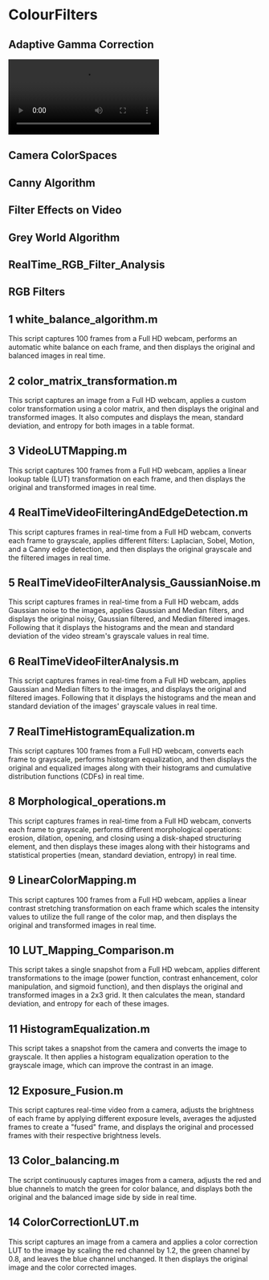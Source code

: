 # ColourFilters

## Adaptive Gamma Correction
![alttext](https://github.com/ayushkale1909/ColourFilters/blob/main/Adaptive%20Gamma%20Correction/Adaptive_Gamma_Correction.mp4)

## Camera ColorSpaces
 
## Canny Algorithm

## Filter Effects on Video

## Grey World Algorithm

## RealTime_RGB_Filter_Analysis

## RGB Filters 

## 1 white_balance_algorithm.m 

This script captures 100 frames from a Full HD webcam, performs an automatic white balance on each frame, and then displays the original and balanced images in real time.

## 2 color_matrix_transformation.m

This script captures an image from a Full HD webcam, applies a custom color transformation using a color matrix, and then displays the original and transformed images. It also computes and displays the mean, standard deviation, and entropy for both images in a table format.

## 3 VideoLUTMapping.m

This script captures 100 frames from a Full HD webcam, applies a linear lookup table (LUT) transformation on each frame, and then displays the original and transformed images in real time.

## 4 RealTimeVideoFilteringAndEdgeDetection.m

This script captures frames in real-time from a Full HD webcam, converts each frame to grayscale, applies different filters: Laplacian, Sobel, Motion, and a Canny edge detection, and then displays the original grayscale and the filtered images in real time.

## 5 RealTimeVideoFilterAnalysis_GaussianNoise.m

This script captures frames in real-time from a Full HD webcam, adds Gaussian noise to the images, applies Gaussian and Median filters, and displays the original noisy, Gaussian filtered, and Median filtered images. Following that it displays the histograms and the mean and standard deviation of the video stream's grayscale values in real time. 

## 6 RealTimeVideoFilterAnalysis.m

This script captures frames in real-time from a Full HD webcam, applies Gaussian and Median filters to the images, and displays the original and filtered images. Following that it displays the histograms and the mean and standard deviation of the images' grayscale values in real time.

## 7 RealTimeHistogramEqualization.m

This script captures 100 frames from a Full HD webcam, converts each frame to grayscale, performs histogram equalization, and then displays the original and equalized images along with their histograms and cumulative distribution functions (CDFs) in real time.

## 8 Morphological_operations.m 

This script captures frames in real-time from a Full HD webcam, converts each frame to grayscale, performs different morphological operations: erosion, dilation, opening, and closing using a disk-shaped structuring element, and then displays these images along with their histograms and statistical properties (mean, standard deviation, entropy) in real time.

## 9 LinearColorMapping.m 

This script captures 100 frames from a Full HD webcam, applies a linear contrast stretching transformation on each frame which scales the intensity values to utilize the full range of the color map, and then displays the original and transformed images in real time.

## 10 LUT_Mapping_Comparison.m

This script takes a single snapshot from a Full HD webcam, applies different transformations to the image (power function, contrast enhancement, color manipulation, and sigmoid function), and then displays the original and transformed images in a 2x3 grid. It then calculates the mean, standard deviation, and entropy for each of these images. 

## 11 HistogramEqualization.m

This script takes a snapshot from the camera and converts the image to grayscale. It then applies a histogram equalization operation to the grayscale image, which can improve the contrast in an image. 

## 12 Exposure_Fusion.m 

This script captures real-time video from a camera, adjusts the brightness of each frame by applying different exposure levels, averages the adjusted frames to create a "fused" frame, and displays the original and processed frames with their respective brightness levels.

## 13 Color_balancing.m

The script continuously captures images from a camera, adjusts the red and blue channels to match the green for color balance, and displays both the original and the balanced image side by side in real time.

## 14 ColorCorrectionLUT.m

This script captures an image from a camera and applies a color correction LUT to the image by scaling the red channel by 1.2, the green channel by 0.8, and leaves the blue channel unchanged. It then displays the original image and the color corrected images.















































